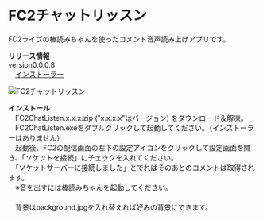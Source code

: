 ﻿FC2チャットリッスン
===================
FC2ライブの棒読みちゃんを使ったコメント音声読み上げアプリです。

**リリース情報**  
version0.0.0.8  
　[インストーラー](https://github.com/ryujimiya/FC2ChatListen/blob/master/publish/)  

![FC2チャットリッスン](https://stat.ameba.jp/user_images/20180409/19/ryujimiya/aa/ff/j/o0786063314167368343.jpg)  

**インストール**  
　FC2ChatListen.x.x.x.zip ("x.x.x.x"はバージョン) をダウンロード＆解凍。  
　FC2ChatListen.exeをダブルクリックして起動してください。（インストーラーはありません）  
　起動後、FC2の配信画面の左下の設定アイコンをクリックして設定画面を開き、「ソケットを接続」にチェックを入れてください。  
　「ソケットサーバーに接続しました」とでればそのあとのコメントは取得されます。  
　※音を出すには棒読みちゃんを起動してください。  
　  
　背景はbackground.jpgを入れ替えれば好みの背景にできます。  


